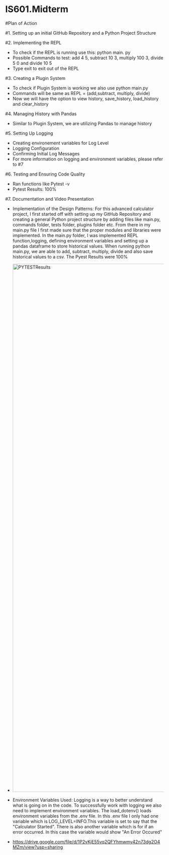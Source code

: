 # IS601.Midterm

#Plan of Action


#1. Setting up an initial GitHub Repository and a Python Project Structure

#2. Implementing the REPL
- To check if the REPL is running use this: python main. py 
- Possible Commands to test: add 4 5, subtract 10 3, multiply 100 3, divide 5 0 and divide 10 5
- Type exit to exit out of the REPL

#3. Creating a Plugin System
- To check if Plugin System is working we also use python main.py
- Commands will be same as REPL = (add,subtract, multiply, divide)
- Now we will have the option to view history, save_history, load_history and clear_history

#4. Managing History with Pandas 
- Similar to Plugin System, we are utilizing Pandas to manage history

#5. Setting Up Logging 
- Creating environement variables for Log Level
- Logging Configuration
- Confirming Initial Log Messages
- For more information on logging and environment variables, please refer to #7

#6. Testing and Ensuring Code Quality
- Ran functions like Pytest -v
- Pytest Results: 100% 

#7. Documentation and Video Presentation
- Implementation of the Design Patterns: For this advanced calculator project, I first started off with setting up my GitHub Repository and creating a general Python project structure by adding files like main.py, commands folder, tests folder, plugins folder etc. From there in my main.py file I first made sure that the proper modules and libraries were implemented. In the main.py folder, I was implemented REPL function,logging, defining environment variables and setting up a pandas dataframe to store historical values. When running python main.py, we are able to add, subtract, multiply, divide and also save historical values to a csv. The Pyest Results were 100%
- <img width="1680" alt="PYTESTResults" src="https://github.com/user-attachments/assets/b951caf4-a0a9-41b4-a86f-0d6435204ae6">

- Environment Variables Used: Logging is a way to better understand what is going on in the code. To successfully work with logging we also need to implement environment variables.  The load_dotenv() loads environment variables from the .env file. In this .env file I only had one variable which is LOG_LEVEL=INFO.This variable is set to say that the "Calculator Started". There is also another variable which is for if an error occurred. In this case the variable would show "An Error Occured"
- https://drive.google.com/file/d/1P2vKjE55vq2QFYhmwmy42n73dg2O4MZm/view?usp=sharing
 
